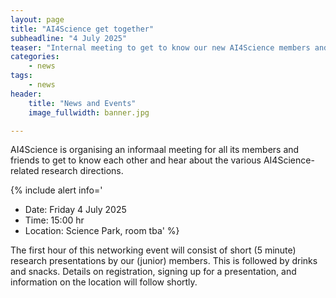 ```yaml
---
layout: page
title: "AI4Science get together"
subheadline: "4 July 2025"
teaser: "Internal meeting to get to know our new AI4Science members and friends"
categories:
    - news
tags:
    - news
header:
    title: "News and Events"
    image_fullwidth: banner.jpg

---
```


AI4Science is organising an informaal meeting for all its members and friends to 
get to know each other and hear about the various AI4Science-related research directions.
 
{% include alert info='
* Date: Friday 4 July 2025
* Time: 15:00 hr
* Location: Science Park, room tba' %}

The first hour of this networking event will consist of short (5 minute) research presentations by
our (junior) members. This is followed by drinks and snacks. 
Details on registration, signing up for a presentation, and information on the location will follow shortly.

